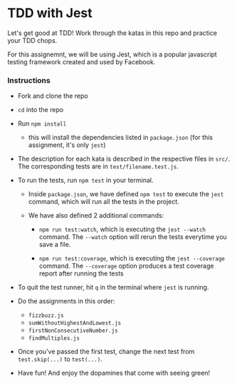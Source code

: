 # TDD with Jest

Let's get good at TDD! Work through the katas in this repo and practice your
TDD chops. 

For this assignemnt, we will be using Jest, which is a popular javascript
testing framework created and used by Facebook. 

### Instructions

- Fork and clone the repo

- `cd` into the repo

- Run `npm install`

    - this will install the dependencies listed in `package.json` (for this
      assignment, it's only `jest`)

- The description for each kata is described in the respective files in `src/`.
  The corresponding tests are in `test/filename.test.js`.

- To run the tests, run `npm test` in your terminal.

    - Inside `package.json`, we have defined `npm test` to execute the `jest`
      command, which will run all the tests in the project.

    - We have also defined 2 additional commands:

        - `npm run test:watch`, which is executing the `jest --watch` command.
          The `--watch` option will rerun the tests everytime you save a file.

        - `npm run test:coverage`, which is executing the `jest --coverage`
          command. The `--coverage` option produces a test coverage report
          after running the tests

- To quit the test runner, hit `q` in the terminal where `jest` is running.

- Do the assignments in this order:
    - `fizzbuzz.js`
    - `sumWithoutHighestAndLowest.js`
    - `firstNonConsecutiveNumber.js`
    - `findMultiples.js`

- Once you've passed the first test, change the next test from `test.skip(...)`
  to `test(...)`.

- Have fun! And enjoy the dopamines that come with seeing green!
